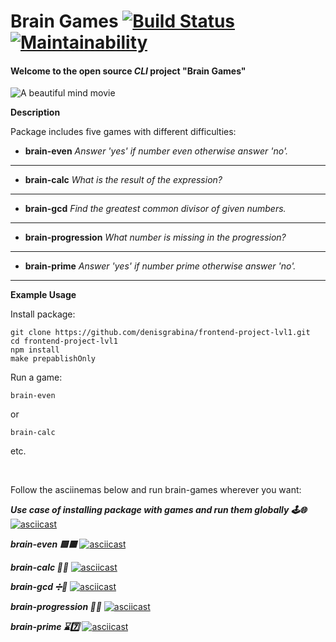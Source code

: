 # Brain Games [![Build Status](https://travis-ci.org/denisgrabina/frontend-project-lvl1.svg?branch=master)](https://travis-ci.org/denisgrabina/frontend-project-lvl1) [![Maintainability](https://api.codeclimate.com/v1/badges/d8b68a3c279068cd729c/maintainability)](https://codeclimate.com/github/denisgrabina/frontend-project-lvl1/maintainability)

#### Welcome to the open source <i>CLI</i> project "Brain Games"

![A beautiful mind movie](https://media.giphy.com/media/AXorq76Tg3Vte/giphy.gif)

**Description**

Package includes five games with different difficulties:
- **brain-even**
*Answer 'yes' if number even otherwise answer 'no'.*
___
- **brain-calc**
*What is the result of the expression?*
___
- **brain-gcd**
*Find the greatest common divisor of given numbers.*
___
- **brain-progression**
*What number is missing in the progression?*
___
- **brain-prime**
*Answer 'yes' if number prime otherwise answer 'no'.*
___

**Example Usage**

Install package:

```
git clone https://github.com/denisgrabina/frontend-project-lvl1.git
cd frontend-project-lvl1
npm install
make prepablishOnly
```
Run a game:

```
brain-even
```
or
```
brain-calc
```
etc.

<br>

Follow the asciinemas below and run brain-games wherever you want:

***Use case of installing package with games and run them globally 🕹🌐***
[![asciicast](https://asciinema.org/a/287494.svg)](https://asciinema.org/a/287494)

***brain-even 🟩🟥***
[![asciicast](https://asciinema.org/a/287093.svg)](https://asciinema.org/a/287093)

***brain-calc 💭🔢***
[![asciicast](https://asciinema.org/a/287091.svg)](https://asciinema.org/a/287091)

***brain-gcd ➗🔢***
[![asciicast](https://asciinema.org/a/z9l0SGyvy3ieU0RU0VEgu3fCW.svg)](https://asciinema.org/a/z9l0SGyvy3ieU0RU0VEgu3fCW)

***brain-progression 🧮🔢***
[![asciicast](https://asciinema.org/a/287415.svg)](https://asciinema.org/a/287415)

***brain-prime ⌛️7️⃣***
[![asciicast](https://asciinema.org/a/287453.svg)](https://asciinema.org/a/287453)
